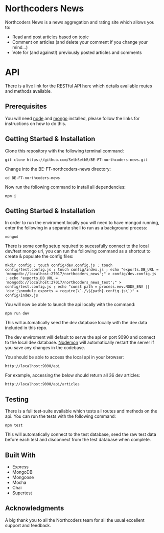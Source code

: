 # Northcoders News

Northcoders News is a news aggregation and rating site which allows you to:
- Read and post articles based on topic
- Comment on articles (and delete your comment if you change your mind...)
- Vote for (and against!) previously posted articles and comments

# API

There is a live link for the RESTful API [here](https://seth-northcoders-news.herokuapp.com/api/) which details available routes and methods available.

## Prerequisites

You will need [node](https://nodejs.org/en/) and [mongo](https://docs.mongodb.com/manual/installation/) installed, please follow the links for instructions on how to do this.

## Getting Started & Installation

Clone this repository with the following terminal command:
```
git clone https://github.com/SethSethB/BE-FT-northcoders-news.git
```
Change into the BE-FT-northcoders-news directory:
```
cd BE-FT-northcoders-news
```
Now run the following command to install all dependencies:
```
npm i
```
## Getting Started & Installation

In order to run the enviroment locally you will need to have mongod running, enter the following in a separate shell to run as a background process:
```
mongod
```

There is some config setup required to sucessfully connect to the local dev/test mongo url, you can run the following command as a shortcut to create & populate the config files:
```
mkdir config ; touch config/dev.config.js ; touch config/test.config.js ; touch config/index.js ; echo "exports.DB_URL = 'mongodb://localhost:27017/northcoders_news';" > config/dev.config.js ; echo "exports.DB_URL = 'mongodb://localhost:27017/northcoders_news_test';" > config/test.config.js ; echo "const path = process.env.NODE_ENV || 'dev';\nmodule.exports = require(\`./\${path}.config.js\`)" > config/index.js

```

You will now be able to launch the api locally with the command:
```
npm run dev
```

This will automatically seed the dev database locally with the dev data included in this repo.

The dev enviroment will default to serve the api on port 9090 and connect to the local dev database. [Nodemon](https://nodemon.io/) will automatically restart the server if you save any changes in the codebase.

You should be able to access the local api in your browser:
```
http://localhost:9090/api
```

For example, accessing the below should return all 36 dev articles:
```
http://localhost:9090/api/articles
```

## Testing

There is a full test-suite available which tests all routes and methods on the api. You can run the tests with the following command:
```
npm test
```
This will automatically connect to the test database, seed the raw test data before each test and disconnect from the test database when complete.

## Built With

* Express
* MongoDB
* Mongoose
* Mocha
* Chai
* Supertest

## Acknowledgments

A big thank you to all the Northcoders team for all the usual excellent support and feedback.
